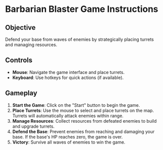 # Barbarian Blaster Game Instructions

## Objective

Defend your base from waves of enemies by strategically placing turrets and managing resources.

## Controls

- **Mouse**: Navigate the game interface and place turrets.
- **Keyboard**: Use hotkeys for quick actions (if available).

## Gameplay

1. **Start the Game**: Click on the "Start" button to begin the game.
2. **Place Turrets**: Use the mouse to select and place turrets on the map. Turrets will automatically attack enemies within range.
3. **Manage Resources**: Collect resources from defeated enemies to build and upgrade turrets.
4. **Defend the Base**: Prevent enemies from reaching and damaging your base. If the base's HP reaches zero, the game is over.
5. **Victory**: Survive all waves of enemies to win the game.
